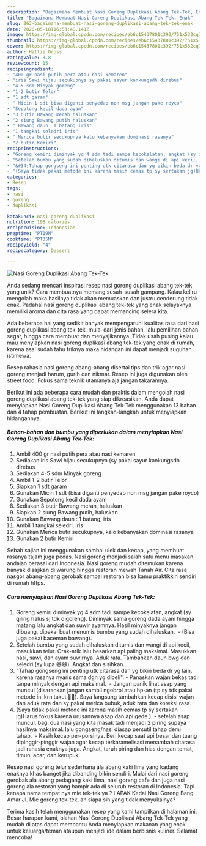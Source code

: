 ```yaml
---
description: "Bagaimana Membuat Nasi Goreng Duplikasi Abang Tek-Tek, Enak"
title: "Bagaimana Membuat Nasi Goreng Duplikasi Abang Tek-Tek, Enak"
slug: 263-bagaimana-membuat-nasi-goreng-duplikasi-abang-tek-tek-enak
date: 2020-05-18T16:53:48.141Z
image: https://img-global.cpcdn.com/recipes/eb6c15437801c392/751x532cq70/nasi-goreng-duplikasi-abang-tek-tek-foto-resep-utama.jpg
thumbnail: https://img-global.cpcdn.com/recipes/eb6c15437801c392/751x532cq70/nasi-goreng-duplikasi-abang-tek-tek-foto-resep-utama.jpg
cover: https://img-global.cpcdn.com/recipes/eb6c15437801c392/751x532cq70/nasi-goreng-duplikasi-abang-tek-tek-foto-resep-utama.jpg
author: Hattie Gross
ratingvalue: 3.8
reviewcount: 15
recipeingredient:
- "400 gr nasi putih pera atau nasi kemaren"
- "iris Sawi hijau secukupnya sy pakai sayur kankungsdh direbus"
- "4-5 sdm Minyak goreng"
- "1-2 butir Telor"
- "1 sdt garam"
- " Micin 1 sdt bisa diganti penyedap non msg jangan pake royco"
- "Sepotong kecil dada ayam"
- "3 butir Bawang merah haluskan"
- "2 siung Bawang putih haluskan"
- " Bawang daun  1 batang iris"
- "1 tangkai seledri iris"
- " Merica butir secukupnya kalo kebanyakan dominasi rasanya"
- "2 butir Kemiri"
recipeinstructions:
- "Goreng kemiri diminyak yg 4 sdm tadi sampe kecokelatan, angkat (sy giling halus sj tdk digoreng). Diminyak sama goreng dada ayam hingga matang lalu angkat dan suwir ayamnya. Hasil minyaknya jangan dibuang, dipakai buat menumis bumbu yang sudah dihaluskan.  (Bisa juga pakai baceman bawang)."
- "Setelah bumbu yang sudah dihaluskan ditumis dan wangi di api kecil, masukkan telur. Orak-arik lalu besarkan api paling maksimal. Masukkan nasi, sawi, dan ayam suwirnya. Aduk rata. Tambahkan daun bwg dan seledri (sy lupa 😄😄). Angkat dan sisihkan."
- "&#34;Tahap gongseng ini penting utk citarasa dan yg bikin beda dr yg lain, karena rasanya nyaris sama dgn yg dibeli&#34;. Panaskan wajan bekas tadi tanpa minyak dengan api maksimal.  Jangan panik lihat asap yang muncul (disarankan jangan sambil ngobrol atau hp-an (tp sy tdk pakai metode ini krn takut 🙈🙈). Saya langsung tambahkan kecap disisi wajan dan aduk rata dan sy pakai merica bubuk, aduk rata dan koreksi rasa."
- "(Saya tidak pakai metode ini karena masih cemas tp sy sertakan jg)Harus fokus karena urusannya asap dan api gede )  setelah asap muncul, bagi dua nasi yang kita masak tadi menjadi 2 piring supaya hasilnya maksimal. lalu gongseng/nasi diasap persutil tahap demi tahap.  Kasih kecap per-porsinya. Beri kecap saat api besar dan tuang dipinggir-pinggir wajan agar kecap terkaramelisasi menambah citarasa jadi rahasia enaknya juga. Angkat, taruh piring dan hias dengan tomat, timun, acar, dan kerupuk."
categories:
- Resep
tags:
- nasi
- goreng
- duplikasi

katakunci: nasi goreng duplikasi 
nutrition: 198 calories
recipecuisine: Indonesian
preptime: "PT19M"
cooktime: "PT35M"
recipeyield: "4"
recipecategory: Dessert

---
```



![Nasi Goreng Duplikasi Abang Tek-Tek](https://img-global.cpcdn.com/recipes/eb6c15437801c392/751x532cq70/nasi-goreng-duplikasi-abang-tek-tek-foto-resep-utama.jpg)

Anda sedang mencari inspirasi resep nasi goreng duplikasi abang tek-tek yang unik? Cara membuatnya memang susah-susah gampang. Kalau keliru mengolah maka hasilnya tidak akan memuaskan dan justru cenderung tidak enak. Padahal nasi goreng duplikasi abang tek-tek yang enak selayaknya memiliki aroma dan cita rasa yang dapat memancing selera kita.

Ada beberapa hal yang sedikit banyak mempengaruhi kualitas rasa dari nasi goreng duplikasi abang tek-tek, mulai dari jenis bahan, lalu pemilihan bahan segar, hingga cara membuat dan menyajikannya. Tidak usah pusing kalau mau menyiapkan nasi goreng duplikasi abang tek-tek yang enak di rumah, karena asal sudah tahu triknya maka hidangan ini dapat menjadi suguhan istimewa.

Resep rahasia nasi goreng abang-abang disertai tips dan trik agar nasi goreng menjadi harum, gurih dan nikmat. Resep ini juga digunakan oleh street food. Fokus sama teknik utamanya aja jangan takarannya.


Berikut ini ada beberapa cara mudah dan praktis dalam mengolah nasi goreng duplikasi abang tek-tek yang siap dikreasikan. Anda dapat menyiapkan Nasi Goreng Duplikasi Abang Tek-Tek menggunakan 13 bahan dan 4 tahap pembuatan. Berikut ini langkah-langkah untuk menyiapkan hidangannya.

<!--inarticleads1-->

##### Bahan-bahan dan bumbu yang diperlukan dalam menyiapkan Nasi Goreng Duplikasi Abang Tek-Tek:

1. Ambil 400 gr nasi putih pera atau nasi kemaren
1. Sediakan iris Sawi hijau secukupnya (sy pakai sayur kankungsdh direbus
1. Sediakan 4-5 sdm Minyak goreng
1. Ambil 1-2 butir Telor
1. Siapkan 1 sdt garam
1. Gunakan  Micin 1 sdt (bisa diganti penyedap non msg jangan pake royco)
1. Gunakan Sepotong kecil dada ayam
1. Sediakan 3 butir Bawang merah, haluskan
1. Siapkan 2 siung Bawang putih, haluskan
1. Gunakan  Bawang daun : 1 batang, iris
1. Ambil 1 tangkai seledri, iris
1. Gunakan  Merica butir secukupnya, kalo kebanyakan dominasi rasanya
1. Gunakan 2 butir Kemiri


Sebab sajian ini menggunakan sambal ulek dan kecap, yang membuat rasanya tajam juga pedas. Nasi goreng menjadi salah satu menu masakan andalan berasal dari Indonesia. Nasi goreng mudah ditemukan karena banyak disajikan di warung hingga restoran mewah Tanah Air. Cita rasa nasgor abang-abang gerobak sampai restoran bisa kamu praktikkin sendiri di rumah https. 

<!--inarticleads2-->

##### Cara menyiapkan Nasi Goreng Duplikasi Abang Tek-Tek:

1. Goreng kemiri diminyak yg 4 sdm tadi sampe kecokelatan, angkat (sy giling halus sj tdk digoreng). Diminyak sama goreng dada ayam hingga matang lalu angkat dan suwir ayamnya. Hasil minyaknya jangan dibuang, dipakai buat menumis bumbu yang sudah dihaluskan.  - (Bisa juga pakai baceman bawang).
1. Setelah bumbu yang sudah dihaluskan ditumis dan wangi di api kecil, masukkan telur. Orak-arik lalu besarkan api paling maksimal. Masukkan nasi, sawi, dan ayam suwirnya. Aduk rata. Tambahkan daun bwg dan seledri (sy lupa 😄😄). Angkat dan sisihkan.
1. &#34;Tahap gongseng ini penting utk citarasa dan yg bikin beda dr yg lain, karena rasanya nyaris sama dgn yg dibeli&#34;. - Panaskan wajan bekas tadi tanpa minyak dengan api maksimal.  - Jangan panik lihat asap yang muncul (disarankan jangan sambil ngobrol atau hp-an (tp sy tdk pakai metode ini krn takut 🙈🙈). Saya langsung tambahkan kecap disisi wajan dan aduk rata dan sy pakai merica bubuk, aduk rata dan koreksi rasa.
1. (Saya tidak pakai metode ini karena masih cemas tp sy sertakan jg)Harus fokus karena urusannya asap dan api gede )  - setelah asap muncul, bagi dua nasi yang kita masak tadi menjadi 2 piring supaya hasilnya maksimal. lalu gongseng/nasi diasap persutil tahap demi tahap.  - Kasih kecap per-porsinya. Beri kecap saat api besar dan tuang dipinggir-pinggir wajan agar kecap terkaramelisasi menambah citarasa jadi rahasia enaknya juga. Angkat, taruh piring dan hias dengan tomat, timun, acar, dan kerupuk.


Resep nasi goreng telur sederhana ala abang kaki lima yang kadang enaknya khas banget jika dibanding bikin sendiri. Mulai dari nasi goreng gerobak ala abang pedagang kaki lima, nasi goreng cafe dan juga nasi goreng ala restoran yang hampir ada di seluruh restoran di Indonesia. Tapi kenapa nama tempat nya mie tek-tek ya ? LAPAK Kedai Nasi Goreng Bang Amar Jl. Mie goreng tek-tek, ah siapa sih yang tidak menyukainya? 

Terima kasih telah menggunakan resep yang kami tampilkan di halaman ini. Besar harapan kami, olahan Nasi Goreng Duplikasi Abang Tek-Tek yang mudah di atas dapat membantu Anda menyiapkan makanan yang enak untuk keluarga/teman ataupun menjadi ide dalam berbisnis kuliner. Selamat mencoba!
